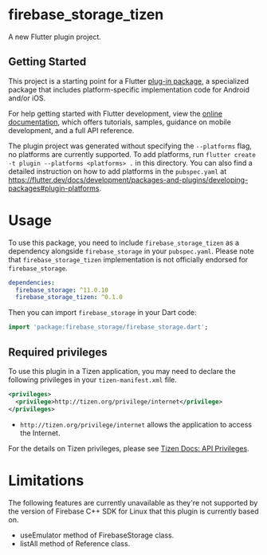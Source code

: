 # firebase_storage_tizen

A new Flutter plugin project.

## Getting Started

This project is a starting point for a Flutter
[plug-in package](https://flutter.dev/developing-packages/),
a specialized package that includes platform-specific implementation code for
Android and/or iOS.

For help getting started with Flutter development, view the
[online documentation](https://flutter.dev/docs), which offers tutorials,
samples, guidance on mobile development, and a full API reference.

The plugin project was generated without specifying the `--platforms` flag, no platforms are currently supported.
To add platforms, run `flutter create -t plugin --platforms <platforms> .` in this directory.
You can also find a detailed instruction on how to add platforms in the `pubspec.yaml` at https://flutter.dev/docs/development/packages-and-plugins/developing-packages#plugin-platforms.

# Usage

To use this package, you need to include `firebase_storage_tizen` as a dependency alongside `firebase_storage` in your `pubspec.yaml`. Please note that `firebase_storage_tizen` implementation is not officially endorsed for `firebase_storage`.

```yaml
dependencies:
  firebase_storage: ^11.0.10
  firebase_storage_tizen: ^0.1.0
```

Then you can import `firebase_storage` in your Dart code:

```dart
import 'package:firebase_storage/firebase_storage.dart';
```

## Required privileges

To use this plugin in a Tizen application, you may need to declare the following privileges in your `tizen-manifest.xml` file.

```xml
<privileges>
  <privilege>http://tizen.org/privilege/internet</privilege>
</privileges>
```

- `http://tizen.org/privilege/internet` allows the application to access the Internet.

For the details on Tizen privileges, please see [Tizen Docs: API Privileges](https://docs.tizen.org/application/dotnet/get-started/api-privileges).

# Limitations

The following features are currently unavailable as they're not supported by the version of Firebase C++ SDK for Linux that this plugin is currently based on.

 - useEmulator method of FirebaseStorage class.
 - listAll method of Reference class.

